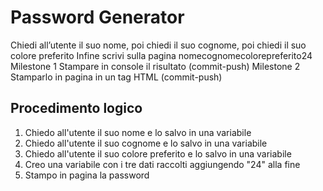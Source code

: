Password Generator
===
Chiedi all’utente il suo nome,
poi chiedi il suo cognome,
poi chiedi il suo colore preferito
Infine scrivi sulla pagina nomecognomecolorepreferito24
Milestone 1
Stampare in console il risultato (commit-push)
Milestone 2
Stamparlo in pagina in un tag HTML (commit-push)

 ## Procedimento logico
 1. Chiedo all'utente il suo nome e lo salvo in una variabile
 1. Chiedo all'utente il suo cognome e lo salvo in una variabile
 1. Chiedo all'utente il suo colore preferito e lo salvo in una variabile
 1. Creo una variabile con i tre dati raccolti aggiungendo "24" alla fine
 1. Stampo in pagina la password